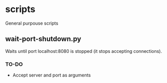 # scripts
General purpouse scripts

## wait-port-shutdown.py
Waits until port localhost:8080 is stopped (it stops accepting connections).

### TO-DO
* Accept server and port as arguments
